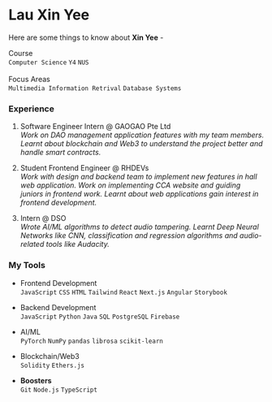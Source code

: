 # Lau Xin Yee



Here are some things to know about **Xin Yee** -

Course <br>
`Computer Science` `Y4` `NUS` <br><br>
Focus Areas <br>
`Multimedia Information Retrival` `Database Systems` 

### Experience
1. Software Engineer Intern @ GAOGAO Pte Ltd <br>
	_Work on DAO management application features with my team members. Learnt about blockchain and Web3 to understand the project better and handle smart contracts._

2. Student Frontend Engineer @ RHDEVs <br>
  _Work with design and backend team to implement new features in hall web application. Work on implementing CCA website and guiding juniors in frontend work. Learnt about web applications gain interest in frontend development._

3. Intern @ DSO <br>
  _Wrote AI/ML algorithms to detect audio tampering. Learnt Deep Neural Networks like CNN, classification and regression algorithms and audio-related tools like Audacity._

### My Tools

- Frontend Development <br>
`JavaScript` `CSS` `HTML` `Tailwind` `React` `Next.js` `Angular` `Storybook`

- Backend Development <br>
`JavaScript` `Python` `Java` `SQL` `PostgreSQL` `Firebase` 

- AI/ML <br>
`PyTorch` `NumPy` `pandas` `librosa` `scikit-learn`

- Blockchain/Web3 <br>
`Solidity` `Ethers.js`

- **Boosters** <br>
`Git` `Node.js` `TypeScript`
